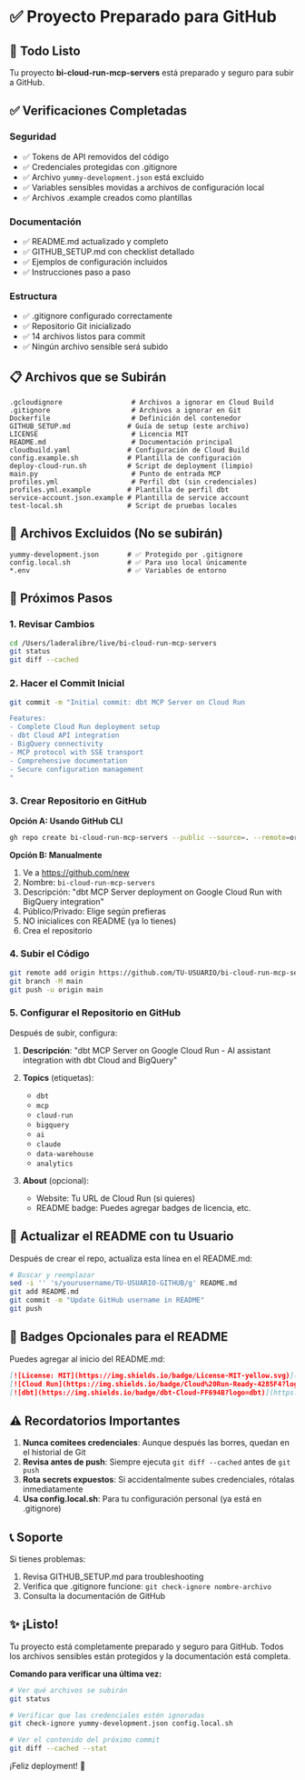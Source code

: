 # ✅ Proyecto Preparado para GitHub

## 🎉 Todo Listo

Tu proyecto **bi-cloud-run-mcp-servers** está preparado y seguro para subir a GitHub.

## ✅ Verificaciones Completadas

### Seguridad
- ✅ Tokens de API removidos del código
- ✅ Credenciales protegidas con .gitignore
- ✅ Archivo `yummy-development.json` está excluido
- ✅ Variables sensibles movidas a archivos de configuración local
- ✅ Archivos .example creados como plantillas

### Documentación
- ✅ README.md actualizado y completo
- ✅ GITHUB_SETUP.md con checklist detallado
- ✅ Ejemplos de configuración incluidos
- ✅ Instrucciones paso a paso

### Estructura
- ✅ .gitignore configurado correctamente
- ✅ Repositorio Git inicializado
- ✅ 14 archivos listos para commit
- ✅ Ningún archivo sensible será subido

## 📋 Archivos que se Subirán

```
.gcloudignore                 # Archivos a ignorar en Cloud Build
.gitignore                    # Archivos a ignorar en Git
Dockerfile                    # Definición del contenedor
GITHUB_SETUP.md              # Guía de setup (este archivo)
LICENSE                       # Licencia MIT
README.md                     # Documentación principal
cloudbuild.yaml              # Configuración de Cloud Build
config.example.sh            # Plantilla de configuración
deploy-cloud-run.sh          # Script de deployment (limpio)
main.py                       # Punto de entrada MCP
profiles.yml                  # Perfil dbt (sin credenciales)
profiles.yml.example         # Plantilla de perfil dbt
service-account.json.example # Plantilla de service account
test-local.sh                # Script de pruebas locales
```

## 🚫 Archivos Excluidos (No se subirán)

```
yummy-development.json       # ✅ Protegido por .gitignore
config.local.sh              # ✅ Para uso local únicamente
*.env                        # ✅ Variables de entorno
```

## 🚀 Próximos Pasos

### 1. Revisar Cambios
```bash
cd /Users/laderalibre/live/bi-cloud-run-mcp-servers
git status
git diff --cached
```

### 2. Hacer el Commit Inicial
```bash
git commit -m "Initial commit: dbt MCP Server on Cloud Run

Features:
- Complete Cloud Run deployment setup
- dbt Cloud API integration  
- BigQuery connectivity
- MCP protocol with SSE transport
- Comprehensive documentation
- Secure configuration management
"
```

### 3. Crear Repositorio en GitHub

**Opción A: Usando GitHub CLI**
```bash
gh repo create bi-cloud-run-mcp-servers --public --source=. --remote=origin --push
```

**Opción B: Manualmente**
1. Ve a https://github.com/new
2. Nombre: `bi-cloud-run-mcp-servers`
3. Descripción: "dbt MCP Server deployment on Google Cloud Run with BigQuery integration"
4. Público/Privado: Elige según prefieras
5. NO inicialices con README (ya lo tienes)
6. Crea el repositorio

### 4. Subir el Código
```bash
git remote add origin https://github.com/TU-USUARIO/bi-cloud-run-mcp-servers.git
git branch -M main
git push -u origin main
```

### 5. Configurar el Repositorio en GitHub

Después de subir, configura:

1. **Descripción**: "dbt MCP Server on Google Cloud Run - AI assistant integration with dbt Cloud and BigQuery"

2. **Topics** (etiquetas):
   - `dbt`
   - `mcp`
   - `cloud-run`
   - `bigquery`
   - `ai`
   - `claude`
   - `data-warehouse`
   - `analytics`

3. **About** (opcional):
   - Website: Tu URL de Cloud Run (si quieres)
   - README badge: Puedes agregar badges de licencia, etc.

## 📝 Actualizar el README con tu Usuario

Después de crear el repo, actualiza esta línea en el README.md:

```bash
# Buscar y reemplazar
sed -i '' 's/yourusername/TU-USUARIO-GITHUB/g' README.md
git add README.md
git commit -m "Update GitHub username in README"
git push
```

## 🎯 Badges Opcionales para el README

Puedes agregar al inicio del README.md:

```markdown
[![License: MIT](https://img.shields.io/badge/License-MIT-yellow.svg)](https://opensource.org/licenses/MIT)
[![Cloud Run](https://img.shields.io/badge/Cloud%20Run-Ready-4285F4?logo=google-cloud)](https://cloud.google.com/run)
[![dbt](https://img.shields.io/badge/dbt-Cloud-FF694B?logo=dbt)](https://www.getdbt.com/)
```

## ⚠️ Recordatorios Importantes

1. **Nunca comitees credenciales**: Aunque después las borres, quedan en el historial de Git
2. **Revisa antes de push**: Siempre ejecuta `git diff --cached` antes de `git push`
3. **Rota secrets expuestos**: Si accidentalmente subes credenciales, rótalas inmediatamente
4. **Usa config.local.sh**: Para tu configuración personal (ya está en .gitignore)

## 📞 Soporte

Si tienes problemas:
1. Revisa GITHUB_SETUP.md para troubleshooting
2. Verifica que .gitignore funcione: `git check-ignore nombre-archivo`
3. Consulta la documentación de GitHub

## ✨ ¡Listo!

Tu proyecto está completamente preparado y seguro para GitHub. Todos los archivos sensibles están protegidos y la documentación está completa.

**Comando para verificar una última vez:**
```bash
# Ver qué archivos se subirán
git status

# Verificar que las credenciales estén ignoradas
git check-ignore yummy-development.json config.local.sh

# Ver el contenido del próximo commit
git diff --cached --stat
```

¡Feliz deployment! 🚀
